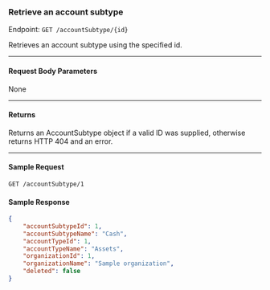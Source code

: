 ### Retrieve an account subtype
Endpoint: `GET /accountSubtype/{id}`

Retrieves an account subtype using the specified id.
___

#### Request Body Parameters
None
___
#### Returns
Returns an AccountSubtype object if a valid ID was supplied, otherwise returns HTTP 404 and an error.
___


#### Sample Request
`GET /accountSubtype/1`
<br/>

#### Sample Response
```json
{
    "accountSubtypeId": 1,
    "accountSubtypeName": "Cash",
    "accountTypeId": 1,
    "accountTypeName": "Assets",
    "organizationId": 1,
    "organizationName": "Sample organization",
    "deleted": false
}
```
